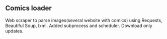 ## Comics loader
Web scraper to parse images(several website with comics) using Requests, Beautiful Soup, lxml. Added subprocess and scheduler. 
Download only updates.
